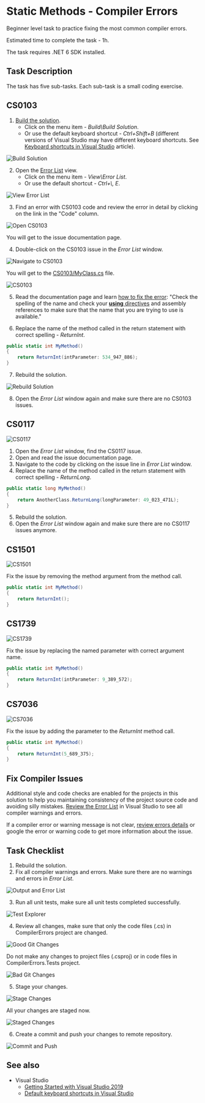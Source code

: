 # Static Methods - Compiler Errors

Beginner level task to practice fixing the most common compiler errors.

Estimated time to complete the task - 1h.

The task requires .NET 6 SDK installed.


## Task Description

The task has five sub-tasks. Each sub-task is a small coding exercise.


## CS0103

1. [Build the solution](https://docs.microsoft.com/en-us/visualstudio/ide/building-and-cleaning-projects-and-solutions-in-visual-studio).
    * Click on the menu item - _Build\Build Solution_.
    * Or use the default keyboard shortcut - _Ctrl+Shift+B_ (different versions of Visual Studio may have different keyboard shortcuts. See [Keyboard shortcuts in Visual Studio](https://docs.microsoft.com/en-us/visualstudio/ide/default-keyboard-shortcuts-in-visual-studio) article).

![Build Solution](images/build-solution.png)

2. Open the [Error List](https://docs.microsoft.com/en-us/visualstudio/ide/find-and-fix-code-errors#review-the-error-list) view.
    * Click on the menu item - _View\Error List_.
    * Or use the default shortcut - _Ctrl+\\, E_.

![View Error List](images/view-error-list.png)

3. Find an error with CS0103 code and review the error in detail by clicking on the link in the "Code" column.

![Open CS0103](images/open-cs0103.png)

You will get to the issue documentation page.

4. Double-click on the CS0103 issue in the _Error List_ window. 

![Navigate to CS0103](images/navigate-to-cs0103.png)

You will get to the [CS0103/MyClass.cs](CompilerErrors/CS0103/MyClass.cs) file.

![CS0103](images/cs0103.png)

5. Read the documentation page and learn [how to fix the error](https://docs.microsoft.com/en-us/dotnet/csharp/language-reference/compiler-messages/cs0103): "Check the spelling of the name and check your [**using** directives](https://docs.microsoft.com/en-us/dotnet/csharp/language-reference/keywords/using-directive) and assembly references to make sure that the name that you are trying to use is available."

6. Replace the name of the method called in the return statement with correct spelling - _ReturnInt_.

```cs
public static int MyMethod()
{
    return ReturnInt(intParameter: 534_947_886);
}
```

7. Rebuild the solution.

![Rebuild Solution](images/rebuild-solution.png)

8. Open the _Error List_ window again and make sure there are no CS0103 issues.


## CS0117

![CS0117](images/cs0117.png)

1. Open the _Error List_ window, find the CS0117 issue.
2. Open and read the issue documentation page.
3. Navigate to the code by clicking on the issue line in _Error List_ window.
4. Replace the name of the method called in the return statement with correct spelling - _ReturnLong_.

```cs
public static long MyMethod()
{
    return AnotherClass.ReturnLong(longParameter: 49_023_471L);
}
```

5. Rebuild the solution.
6. Open the _Error List_ window again and make sure there are no CS0117 issues anymore.


## CS1501

![CS1501](images/cs1501.png)

Fix the issue by removing the method argument from the method call.

```cs
public static int MyMethod()
{
    return ReturnInt();
}
```


## CS1739

![CS1739](images/cs1739.png)

Fix the issue by replacing the named parameter with correct argument name.

```cs
public static int MyMethod()
{
    return ReturnInt(intParameter: 9_389_572);
}
```


## CS7036

![CS7036](images/cs7036.png)

Fix the issue by adding the parameter to the _ReturnInt_ method call.

```cs
public static int MyMethod()
{
    return ReturnInt(5_689_375);
}
```


## Fix Compiler Issues

Additional style and code checks are enabled for the projects in this solution to help you maintaining consistency of the project source code and avoiding silly mistakes. [Review the Error List](https://docs.microsoft.com/en-us/visualstudio/ide/find-and-fix-code-errors#review-the-error-list) in Visual Studio to see all compiler warnings and errors.

If a compiler error or warning message is not clear, [review errors details](https://docs.microsoft.com/en-us/visualstudio/ide/find-and-fix-code-errors#review-errors-in-detail) or google the error or warning code to get more information about the issue.


## Task Checklist

1. Rebuild the solution.
2. Fix all compiler warnings and errors. Make sure there are no warnings and errors in _Error List_.

![Output and Error List](images/rebuild-solution-output-error-list.png)

3. Run all unit tests, make sure all unit tests completed successfully.

![Test Explorer](images/test-explorer.png)

4. Review all changes, make sure that only the code files (.cs) in CompilerErrors project are changed.

![Good Git Changes](images/git-changes-good.png)

Do not make any changes to project files (.csproj) or in code files in CompilerErrors.Tests project.

![Bad Git Changes](images/git-changes-bad.png)

5. Stage your changes.

![Stage Changes](images/git-changes-stage.png)

All your changes are staged now.

![Staged Changes](images/git-changes-staged-changes.png)

6. Create a commit and push your changes to remote repository.

![Commit and Push](images/git-changes-commit-push.png)


## See also

* Visual Studio
  * [Getting Started with Visual Studio 2019](https://www.youtube.com/watch?v=1CgsMtUmVgs)
  * [Default keyboard shortcuts in Visual Studio](https://docs.microsoft.com/en-us/visualstudio/ide/default-keyboard-shortcuts-in-visual-studio)

